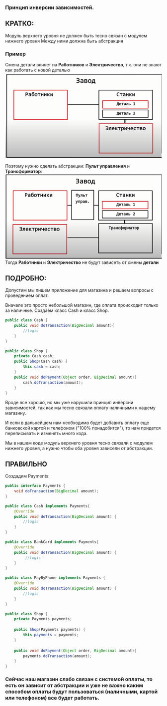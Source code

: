 ### Принцип инверсии зависимостей.

## КРАТКО:
Модуль верхнего уровня не должен быть тесно связан с модулем нижнего уровня
Между ними должна быть абстракция

### Пример
Смена детали влияет на **Работников** и **Электричество**, т.к. они не знают как работать с новой деталью
![img.png](img.png)

Поэтому нужно сделать абстракции: **Пульт управления** и **Трансформатор**:
![img_1.png](img_1.png)
Тогда **Работники** и **Электричество** не будут зависеть от смены **детали**

## ПОДРОБНО:

Допустим мы пишем приложение для магазина и решаем вопросы с проведением оплат. 

Вначале это просто небольшой магазин, где оплата происходит только за наличные. Создаем класс Cash и класс Shop.

```java
public class Cash {
    public void doTransaction(BigDecimal amount){
        //logic
    }
}
```

```java
public class Shop {
    private Cash cash;
    public Shop(Cash cash) {
        this.cash = cash;
    }
    public void doPayment(Object order, BigDecimal amount){
        cash.doTransaction(amount);
    }
}
```

Вроде все хорошо, но мы уже нарушили принцип инверсии зависимостей, 
так как мы тесно связали оплату наличными к нашему магазину. 

И если в дальнейшем нам необходимо будет добавить оплату еще банковской картой и телефоном ("100% понадобится"), то нам придется переписывать и изменять много кода. 

Мы в нашем коде модуль верхнего уровня тесно связали с модулем нижнего уровня, а нужно чтобы оба уровня зависели от абстракции.

## ПРАВИЛЬНО

Создадим Payments:
```java
public interface Payments {
    void doTransaction(BigDecimal amount);
}
```

```java
public class Cash implements Payments{
    @Override
    public void doTransaction(BigDecimal amount) {
        //logic
    }
}
```

```java
public class BankCard implements Payments{
    @Override
    public void doTransaction(BigDecimal amount) {
         //logic
    }
}
```

```java
public class PayByPhone implements Payments {
    @Override
    public void doTransaction(BigDecimal amount) {
        //logic 
    }
}
```

```java
public class Shop {
    private Payments payments;

    public Shop(Payments payments) {
        this.payments = payments;
    }

    public void doPayment(Object order, BigDecimal amount){
        payments.doTransaction(amount);
    }
}
```

### Сейчас наш магазин слабо связан с системой оплаты, то есть он зависит от абстракции и уже не важно каким способом оплаты будут пользоваться (наличными, картой или телефоном) все будет работать.